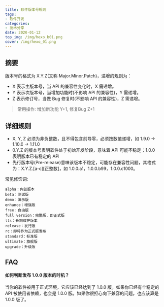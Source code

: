 ```yaml
---
title: 软件版本号规则
tags: 
- 软件开发
categories:
- 技术分享
date: 2020-01-12
top_img: /img/hexo_b01.png
cover: /img/hexo_01.png
---
```


## 摘要

版本号的格式为 X.Y.Z(又称 Major.Minor.Patch)，递增的规则为：

* X 表示主版本号，当 API 的兼容性变化时，X 需递增。
* Y 表示次版本号，当增加功能时(不影响 API 的兼容性)，Y 需递增。
* Z 表示修订号，当做 Bug 修复时(不影响 API 的兼容性)，Z 需递增。

> 常用操作: 增加新功能 Y+1, 修复Bug Z+1 

## 详细规则

* X, Y, Z 必须为非负整数，且不得包含前导零，必须按数值递增，如 1.9.0 -> 1.10.0 -> 1.11.0
* 0.Y.Z 的版本号表明软件处于初始开发阶段，意味着 API 可能不稳定；1.0.0 表明版本已有稳定的 API
* 先行版本号(Pre-release)意味该版本不稳定，可能存在兼容性问题，其格式为：X.Y.Z.[a-c][正整数]，如 1.0.0.a1，1.0.0.b99，1.0.0.c1000。

常见修饰词:
```
alpha：内部版本
beta：测试版
demo：演示版
enhance：增强版
free：自由版
full version：完整版，即正式版
lts：长期维护版本
release：发行版
rc：即将作为正式版发布
standard：标准版
ultimate：旗舰版
upgrade：升级版
```

## FAQ

#### 如何判断发布 1.0.0 版本的时机？

当你的软件被用于正式环境，它应该已经达到了 1.0.0 版。如果你已经有个稳定的 API 被使用者依赖，也会是 1.0.0 版。如果你很担心向下兼容的问题，也应该算是 1.0.0 版了。